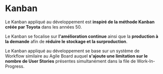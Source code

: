 # Kanban

Le Kanban appliqué au développement est **inspiré de la méthode Kanban créée par Toyota** dans les années 50.

Le Kanban se focalise sur **l'amélioration continue** ainsi que la **production à la demande** afin de **réduire le stockage et la surproduction**.

Le Kanban appliqué au développement se base sur un système de Workflow similaire au Agile Board auquel **s'ajoute une limitation sur le nombre de User Stories** présentes simultanément dans la file de Work-In-Progress.

